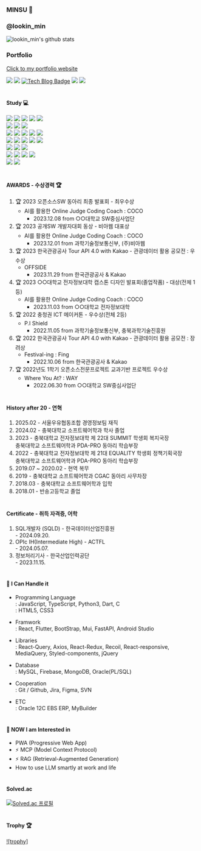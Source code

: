 <div align="left">
  
### MINSU 👋
### @lookin_min
  
<img src="https://github-readme-stats.vercel.app/api?username=lookinmin&show_icons=true&theme=radical" alt="lookin_min's github stats" /></a> 

### Portfolio
<a href = "https://lookinmin.vercel.app/">Click to my portfolio website</a>
  
  <a href="https://github.com/lookinmin"><img src="https://img.shields.io/badge/GitHub-181717?style=flat-square&logo=GitHub&logoColor=white"/></a>
  <a href="https://www.instagram.com/lookin_min" target="_blank"><img src="https://img.shields.io/badge/Instagram-E4405F?style=flat&logo=Instagram&logoColor=white"/></a>
  [![Tech Blog Badge](http://img.shields.io/badge/-Velog-12b886?style=round-square&logo=Vimeo&logoColor=white&link=https://velog.io/@eugenie8/)](https://velog.io/@lookin_min)
  <a href="mailto:sncalphs@gmail.com" target="_blank"><img src="https://img.shields.io/badge/sncalphs@gmail.com-EA4335?style=flat&logo=Gmail&logoColor=white"/></a>
  <a href="https://www.acmicpc.net/user/sncalphs"><img src="https://img.shields.io/badge/BaekJoon-2FA4FF?style=flat-square&logo=Bilibili&logoColor=white"/></a>
  
  #

  #### Study 💻
  <img src="https://img.shields.io/badge/typescript-%23007ACC.svg?style=for-the-badge&logo=typescript&logoColor=white">
  <img src="https://img.shields.io/badge/javascript-%23323330.svg?style=for-the-badge&logo=javascript&logoColor=%23F7DF1E">
  <img src="https://img.shields.io/badge/python-3670A0?style=for-the-badge&logo=python&logoColor=ffdd54">
  <img src="https://img.shields.io/badge/html5-%23E34F26.svg?style=for-the-badge&logo=html5&logoColor=white">
  <img src="https://img.shields.io/badge/css3-%231572B6.svg?style=for-the-badge&logo=css3&logoColor=white"><br>
  <img src="https://img.shields.io/badge/dart-%230175C2.svg?style=for-the-badge&logo=dart&logoColor=white">
  <img src="https://img.shields.io/badge/c-%2300599C.svg?style=for-the-badge&logo=c&logoColor=white">
  <img src="https://img.shields.io/badge/Android-3DDC84?style=for-the-badge&logo=android&logoColor=white"><br>
  <img src="https://img.shields.io/badge/react-%2320232a.svg?style=for-the-badge&logo=react&logoColor=%2361DAFB">
  <img src="https://img.shields.io/badge/redux-%23593d88.svg?style=for-the-badge&logo=redux&logoColor=white">
  <img src="https://img.shields.io/badge/-React%20Query-FF4154?style=for-the-badge&logo=react%20query&logoColor=white">
  <img src="https://img.shields.io/badge/React_Router-CA4245?style=for-the-badge&logo=react-router&logoColor=white">
  <img src="https://img.shields.io/badge/styled--components-DB7093?style=for-the-badge&logo=styled-components&logoColor=white"><br>
  <img src="https://img.shields.io/badge/NPM-%23CB3837.svg?style=for-the-badge&logo=npm&logoColor=white">
  <img src="https://img.shields.io/badge/jquery-%230769AD.svg?style=for-the-badge&logo=jquery&logoColor=white">
  <img src="https://img.shields.io/badge/FastAPI-005571?style=for-the-badge&logo=fastapi">
  <img src="https://img.shields.io/badge/express.js-%23404d59.svg?style=for-the-badge&logo=express&logoColor=%2361DAFB">
  <img src="https://img.shields.io/badge/node.js-6DA55F?style=for-the-badge&logo=node.js&logoColor=white"><br>
  <img src="https://img.shields.io/badge/Flutter-%2302569B.svg?style=for-the-badge&logo=Flutter&logoColor=white">
  <img src="https://img.shields.io/badge/bootstrap-%238511FA.svg?style=for-the-badge&logo=bootstrap&logoColor=white">
  <img src="https://img.shields.io/badge/MUI-%230081CB.svg?style=for-the-badge&logo=mui&logoColor=white"><br>
  <img src="https://img.shields.io/badge/ORACLE-F80000?style=for-the-badge&logo=oracle&logoColor=white"/>
  <img src="https://img.shields.io/badge/mysql-4479A1.svg?style=for-the-badge&logo=mysql&logoColor=white">
  <img src="https://img.shields.io/badge/MongoDB-%234ea94b.svg?style=for-the-badge&logo=mongodb&logoColor=white">
  <img src="https://img.shields.io/badge/firebase-a08021?style=for-the-badge&logo=firebase&logoColor=ffcd34"><br>
  <img src="https://img.shields.io/badge/jira-%230A0FFF.svg?style=for-the-badge&logo=jira&logoColor=white">
  <img src="https://img.shields.io/badge/figma-%23F24E1E.svg?style=for-the-badge&logo=figma&logoColor=white">
  
  #
  
  #### AWARDS - 수상경력 🏆
  1. 🏆 2023 오픈소스SW 동아리 최종 발표회 - 최우수상
     - AI를 활용한 Online Judge Coding Coach : COCO
       - 2023.12.08 from ○○대학교 SW중심사업단
  2. 🏆 2023 공개SW 개발자대회 동상 - 비아웹 대표상
     - AI를 활용한 Online Judge Coding Coach : COCO
       - 2023.12.01 from 과학기술정보통신부, (주)비아웹
  3. 🏆 2023 한국관광공사 Tour API 4.0 with Kakao - 관광데이터 활용 공모전 : 우수상
     - OFFSIDE
       - 2023.11.29 from 한국관광공사 & Kakao
  4. 🏆 2023 ○○대학교 전자정보대학 캡스톤 디자인 발표회(졸업작품) - 대상(전체 1등)
     - AI를 활용한 Online Judge Coding Coach : COCO
       - 2023.11.03 from ○○대학교 전자정보대학
  5. 🏆 2022 충청권 ICT 메이커톤 - 우수상(전체 2등)
     - P.I Shield
       - 2022.11.05 from 과학기술정보통신부, 충북과학기술진흥원
  6. 🏆 2022 한국관광공사 Tour API 4.0 with Kakao - 관광데이터 활용 공모전 : 장려상
     - Festival-ing : Fing
       - 2022.10.06 from 한국관광공사 & Kakao 
  7. 🏆 2022년도 1학기 오픈소스전문프로젝트 교과기반 프로젝트 우수상
     - Where You At? : WAY   
       - 2022.06.30 from ○○대학교 SW중심사업단

  #

  #### History after 20 - 연혁
  1. 2025.02 - 서울우유협동조합 경영정보팀 재직
  2. 2024.02 - 충북대학교 소프트웨어학과 학사 졸업
  3. 2023 - 충북대학교 전자정보대학 제 22대 SUMMIT 학생회 복지국장<br/>
            충북대학교 소프트웨어학과 PDA-PRO 동아리 학습부장
  4. 2022 - 충북대학교 전자정보대학 제 21대 EQUALITY 학생회 정책기획국장<br/>
            충북대학교 소프트웨어학과 PDA-PRO 동아리 학습부장
  5. 2019.07 ~ 2020.02 - 현역 복무
  6. 2019 - 충북대학교 소프트웨어학과 CGAC 동아리 사무차장
  7. 2018.03 - 충북대학교 소프트웨어학과 입학
  8. 2018.01 - 반송고등학교 졸업
  
  #

  #### Certificate - 취득 자격증, 어학
  1. SQL개발자 (SQLD) - 한국데이터산업진흥원 <br/>
    - 2024.09.20.
  2. OPIc IH(Intermediate High) - ACTFL <br/>
    - 2024.05.07.
  3. 정보처리기사 - 한국산업인력공단 <br/>
    - 2023.11.15.
  
  #

  #### 🔭 I Can Handle it
  - Programming Language <br/>
  : JavaScript, TypeScript, Python3, Dart, C <br/>
  : HTML5, CSS3

  - Framwork <br/>
  : React, Flutter, BootStrap, Mui, FastAPI, Android Studio

  - Libraries <br/>
  : React-Query, Axios, React-Redux, Recoil, React-responsive, MediaQuery, Styled-components, jQuery

  - Database <br/>
  : MySQL, Firebase, MongoDB, Oracle(PL/SQL)

  - Cooperation <br/>
  : Git / Github, Jira, Figma, SVN

  - ETC <br/>
  : Oracle 12C EBS ERP, MyBuilder

  #
  
  #### 🌱 NOW I am Interested in
  - PWA (Progressive Web App)
  - ⚡ MCP (Model Context Protocol)
  - ⚡ RAG (Retrieval-Augmented Generation)
  - How to use LLM smartly at work and life

  #
  
  #### Solved.ac
[![Solved.ac 프로필](http://mazassumnida.wtf/api/v2/generate_badge?boj=sncalphs)](https://solved.ac/sncalphs)

  #
  
  #### Trophy 🏆
  [![trophy]](https://github-profile-trophy.vercel.app/?username=lookinmin)

  </div>
</div>

<!--
**lookinmin/lookinmin** is a ✨ _special_ ✨ repository because its `README.md` (this file) appears on your GitHub profile.

Here are some ideas to get you started:

- 🔭 I’m currently working on ...
- 🌱 I’m currently learning ...
- 👯 I’m looking to collaborate on ...
- 🤔 I’m looking for help with ...
- 💬 Ask me about ...
- 📫 How to reach me: ...
- 😄 Pronouns: ...
- ⚡ Fun fact: ...
-->

